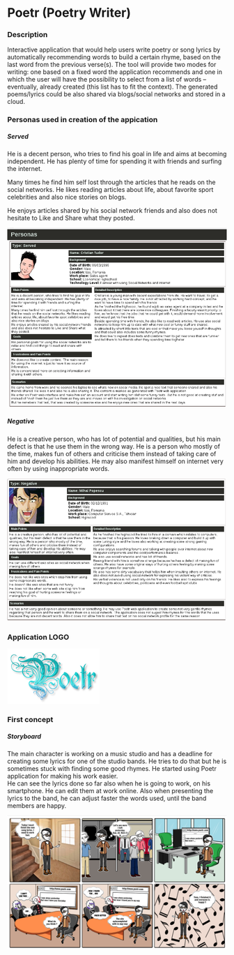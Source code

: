 # Poetr  (Poetry Writer)

### Description

   Interactive application that would help users write poetry or song lyrics by automatically recommending words to build a certain rhyme, based on the last word from the previous verse(s). The tool will provide two modes for writing: one based on a fixed word the application recommends and one in which the user will have the possibility to select from a list of words – eventually, already created (this list has to fit the context). The generated poems/lyrics could be also shared via blogs/social networks and stored in a cloud.

### Personas used in creation of the appication

##### Served

   He is a decent person, who tries to find his goal in life and aims at becoming independent. He has plenty of time for spending it with friends and surfing the internet.  

   Many times he find him self lost through the articles that he reads on the social networks. He likes reading articles about life, about favorite sport celebrities and also nice stories on blogs.  

   He enjoys articles shared by his social network friends and also does not hesitate to Like and Share what they posted.  

![alt tag](https://github.com/adrianciucanel/Poetr/blob/master/Personas/served-personas.png?raw=true)

##### Negative

He is a creative person, who has lot of potential and qualities, but his main defect is that he use them in the wrong way. He is a person who mostly of the time, makes fun of others and criticise them instead of taking care of him and develop his abilities. He may also manifest himself on internet very often by using inappropriate words.  

![alt tag](https://github.com/adrianciucanel/Poetr/blob/master/Personas/negative-personas.png?raw=true)

### Application LOGO

![alt tag](https://github.com/adrianciucanel/Poetr/blob/master/Logo/poetr-logo.png?raw=true)


### First concept

##### Storyboard

  The main character is working on a music studio and has a deadline for creating some lyrics for one of the studio bands. He tries to do that but he is sometimes stuck with finding some good rhymes. He started using Poetr application for making his work easier.  
  He can see the lyrics done so far also when he is going to work, on his smartphone. He can edit them at work online. Also when presenting the lyrics to the band, he can adjust faster the words used, until the band members are happy.  

![alt tag](https://github.com/adrianciucanel/Poetr/blob/master/concept-1/storyboard/Poetr-song-lyrics-creation-storyboad.png?raw=true)

